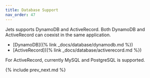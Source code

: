 ```yaml
---
title: Database Support
nav_order: 47
---
```


Jets supports DynamoDB and ActiveRecord. Both DynamoDB and ActiveRecord can coexist in the same application.

* [DynamoDB]({% link _docs/database/dynamodb.md %})
* [ActiveRecord]({% link _docs/database/activerecord.md %})

For ActiveRecord, currently MySQL and PostgreSQL is supported.

{% include prev_next.md %}
